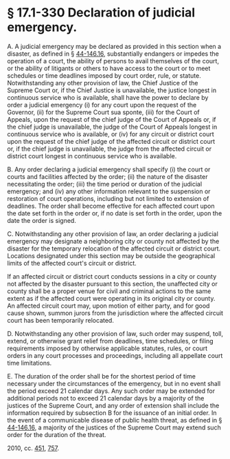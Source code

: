 # § 17.1-330 Declaration of judicial emergency.

<p>A. A judicial emergency may be declared as provided in this section when a disaster, as defined in § <a href='http://law.lis.virginia.gov/vacode/44-146.16/'>44-146.16</a>, substantially endangers or impedes the operation of a court, the ability of persons to avail themselves of the court, or the ability of litigants or others to have access to the court or to meet schedules or time deadlines imposed by court order, rule, or statute. Notwithstanding any other provision of law, the Chief Justice of the Supreme Court or, if the Chief Justice is unavailable, the justice longest in continuous service who is available, shall have the power to declare by order a judicial emergency (i) for any court upon the request of the Governor, (ii) for the Supreme Court sua sponte, (iii) for the Court of Appeals, upon the request of the chief judge of the Court of Appeals or, if the chief judge is unavailable, the judge of the Court of Appeals longest in continuous service who is available, or (iv) for any circuit or district court upon the request of the chief judge of the affected circuit or district court or, if the chief judge is unavailable, the judge from the affected circuit or district court longest in continuous service who is available.</p><p>B. Any order declaring a judicial emergency shall specify (i) the court or courts and facilities affected by the order; (ii) the nature of the disaster necessitating the order; (iii) the time period or duration of the judicial emergency; and (iv) any other information relevant to the suspension or restoration of court operations, including but not limited to extension of deadlines. The order shall become effective for each affected court upon the date set forth in the order or, if no date is set forth in the order, upon the date the order is signed.</p><p>C. Notwithstanding any other provision of law, an order declaring a judicial emergency may designate a neighboring city or county not affected by the disaster for the temporary relocation of the affected circuit or district court. Locations designated under this section may be outside the geographical limits of the affected court's circuit or district.</p><p>If an affected circuit or district court conducts sessions in a city or county not affected by the disaster pursuant to this section, the unaffected city or county shall be a proper venue for civil and criminal actions to the same extent as if the affected court were operating in its original city or county. An affected circuit court may, upon motion of either party, and for good cause shown, summon jurors from the jurisdiction where the affected circuit court has been temporarily relocated.</p><p>D. Notwithstanding any other provision of law, such order may suspend, toll, extend, or otherwise grant relief from deadlines, time schedules, or filing requirements imposed by otherwise applicable statutes, rules, or court orders in any court processes and proceedings, including all appellate court time limitations.</p><p>E. The duration of the order shall be for the shortest period of time necessary under the circumstances of the emergency, but in no event shall the period exceed 21 calendar days. Any such order may be extended for additional periods not to exceed 21 calendar days by a majority of the justices of the Supreme Court, and any order of extension shall include the information required by subsection B for the issuance of an initial order. In the event of a communicable disease of public health threat, as defined in § <a href='http://law.lis.virginia.gov/vacode/44-146.16/'>44-146.16</a>, a majority of the justices of the Supreme Court may extend such order for the duration of the threat.</p><p>2010, cc. <a href='http://lis.virginia.gov/cgi-bin/legp604.exe?101+ful+CHAP0451'>451</a>, <a href='http://lis.virginia.gov/cgi-bin/legp604.exe?101+ful+CHAP0757'>757</a>.</p>